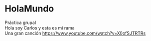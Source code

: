 # HolaMundo
Práctica grupal
<br> Hola soy Carlos y esta es mi rama
<br> Una gran canción https://www.youtube.com/watch?v=X0ofSJTRTRs
